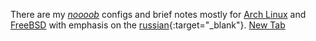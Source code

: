 There are my *[noooob](http://vignette2.wikia.nocookie.net/uncyclopedia/images/1/15/Fixing.gif)* configs and brief notes mostly for [Arch Linux](https://www.archlinux.org/) and [FreeBSD](https://www.freebsd.org/) with emphasis on the [russian](http://www.mk.ru/upload/entities/2016/10/28/articles/detailPicture/7a/78/31/480953308_3598083.jpg){:target="_blank"}.
<a href="example.com" target="_blank">New Tab</a>
